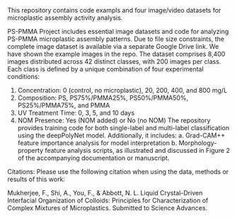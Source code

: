 This repository contains code exampls and four image/video datasets for microplastic assembly activity analysis.

PS-PMMA Project includes essential image datasets and code for analyzing PS-PMMA microplastic assembly patterns. Due to file size constraints, the complete image dataset is available via a separate Google Drive link. We have shown the example images in the repo. The dataset comprises 8,400 images distributed across 42 distinct classes, with 200 images per class. Each class is defined by a unique combination of four experimental conditions:

1. Concentration: 0 (control, no microplastic), 20, 200, 400, and 800 mg/L
2. Composition: PS, PS75%/PMMA25%, PS50%/PMMA50%, PS25%/PMMA75%, and PMMA
3. UV Treatment Time: 0, 3, 5, and 10 days
4. NOM Presence: Yes (NOM added) or No (no NOM)
The repository provides training code for both single-label and multi-label classification using the deepPolyNet model. Additionally, it includes:
a. Grad-CAM++ feature importance analysis for model interpretation
b. Morphology-property feature analysis scripts, as illustrated and discussed in Figure 2 of the accompanying documentation or manuscript.


Citations: Please use the following citation when using the data, methods or results of this work:

Mukherjee, F., Shi, A., You, F., & Abbott, N. L. Liquid Crystal-Driven Interfacial Organization of Colloids: Principles for Characterization of Complex Mixtures of Microplastics. Submitted to Science Advances.
